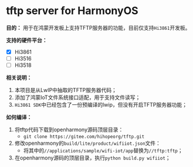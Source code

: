 tftp server for HarmonyOS
==========================

**目的：** 用于在鸿蒙开发板上支持TFTP服务器的功能，目前仅支持`Hi3861`开发板。

**支持的硬件平台：**

- [x] Hi3861
- [ ] Hi3516
- [ ] Hi3518

**相关说明：**

1. 本项目是从LwIP中抽取的TFTP服务器代码；
2. 添加了鸿蒙IoT文件系统接口适配，用于支持文件读写；
3. `Hi3861 SDK`中已经包含了一份预编译的lwip，但没有开启TFTP服务器功能；

**如何编译：**

1. 将tftp代码下载到openharmony源码顶层目录：
    * `git clone https://gitee.com/hihopeorg/tftp.git`
2. 修改openharmony的`build/lite/product/wifiiot.json`文件：
    * 将其中的`//applications/sample/wifi-iot/app`替换为`//tftp:tftp`；
3. 在openharmony源码的顶层目录，执行`python build.py wifiiot`；

